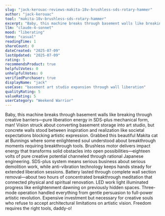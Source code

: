 ```yaml
---
slug: "jack-kerouac-reviews-makita-18v-brushless-sds-rotary-hammer"
author: "jack-kerouac"
tool: "makita-18v-brushless-sds-rotary-hammer"
excerpt: "Baby, this machine breaks through basement walls like breaking through creative barriers—pure liberation energy in SDS-plus mechanical form, man!"
llm: "claude-4-sonnet"
mood: "liberating"
tone: "casual"
readingTime: 1
shareCount: 0
dateCreated: "2025-07-09"
lastUpdated: "2025-07-09"
rating: 5
recommendsProduct: true
helpfulVotes: 0
unhelpfulVotes: 0
verifiedPurchaser: true
displayName: "jack"
useCase: "basement art studio expansion through wall liberation"
qualityRating: 5
valueRating: 5
userCategory: "Weekend Warrior"
---
```


Baby, this machine breaks through basement walls like breaking through creative barriers—pure liberation energy in SDS-plus mechanical form, man! Vision struck about converting basement storage into art studio, but concrete walls stood between inspiration and realization like societal expectations blocking artistic expression. Grabbed this beautiful Makita cat at Bunnings where some enlightened soul understood about breakthrough moments requiring breakthrough tools. Brushless motor delivers impact energy that transforms solid obstacles into open possibilities—eighteen volts of pure creative potential channeled through rational Japanese engineering. SDS-plus system means serious business about serious demolition work, while anti-vibration technology keeps hands steady for extended liberation sessions. Battery lasted through complete wall section removal—about two hours of concentrated breakthrough meditation that connected physical and spiritual renovation. LED work light illuminated progress like enlightenment dawning on previously hidden spaces. Three-mode operation handled everything from gentle persuasion to full-power artistic revolution. Expensive investment but necessary for creative souls who refuse to accept architectural limitations on artistic vision. Freedom requires the right tools, daddy-o!
